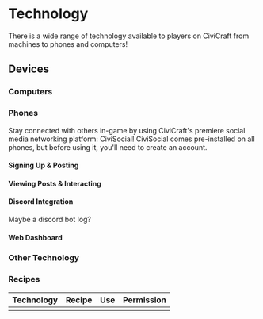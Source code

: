 # Technology

There is a wide range of technology available to players on CiviCraft from machines to phones and computers!

## Devices
### Computers
### Phones
Stay connected with others in-game by using CiviCraft's premiere social media networking platform: CiviSocial! CiviSocial comes pre-installed on all phones, but before using it, you'll need to create an account.

#### Signing Up & Posting
#### Viewing Posts & Interacting
#### Discord Integration
Maybe a discord bot log?
#### Web Dashboard
### Other Technology
### Recipes

| Technology | Recipe | Use | Permission |
|------------|--------|-----|------------|
|            |        |     |            |

